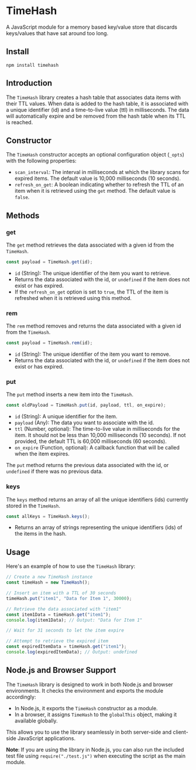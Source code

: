 
# TimeHash 

A JavaScript module for a memory based key/value store that discards keys/values that have sat around too long.

## Install

	npm install timehash

## Introduction

The `TimeHash` library creates a hash table that associates data items with their TTL values. When data is added to the hash table, it is associated with a unique identifier (id) and a time-to-live value (ttl) in milliseconds. The data will automatically expire and be removed from the hash table when its TTL is reached.

## Constructor

The `TimeHash` constructor accepts an optional configuration object (`_opts`) with the following properties:

- `scan_interval`: The interval in milliseconds at which the library scans for expired items. The default value is 10,000 milliseconds (10 seconds).
- `refresh_on_get`: A boolean indicating whether to refresh the TTL of an item when it is retrieved using the `get` method. The default value is `false`.

## Methods

### get

The `get` method retrieves the data associated with a given id from the `TimeHash`.

```javascript
const payload = TimeHash.get(id);
```

- `id` (String): The unique identifier of the item you want to retrieve.
- Returns the data associated with the id, or `undefined` if the item does not exist or has expired.
- If the `refresh_on_get` option is set to `true`, the TTL of the item is refreshed when it is retrieved using this method.

### rem

The `rem` method removes and returns the data associated with a given id from the `TimeHash`.

```javascript
const payload = TimeHash.rem(id);
```

- `id` (String): The unique identifier of the item you want to remove.
- Returns the data associated with the id, or `undefined` if the item does not exist or has expired.

### put

The `put` method inserts a new item into the `TimeHash`.

```javascript
const oldPayload = TimeHash.put(id, payload, ttl, on_expire);
```

- `id` (String): A unique identifier for the item.
- `payload` (Any): The data you want to associate with the id.
- `ttl` (Number, optional): The time-to-live value in milliseconds for the item. It should not be less than 10,000 milliseconds (10 seconds). If not provided, the default TTL is 60,000 milliseconds (60 seconds).
- `on_expire` (Function, optional): A callback function that will be called when the item expires.

The `put` method returns the previous data associated with the id, or `undefined` if there was no previous data.

### keys

The `keys` method returns an array of all the unique identifiers (ids) currently stored in the `TimeHash`.

```javascript
const allKeys = TimeHash.keys();
```

- Returns an array of strings representing the unique identifiers (ids) of the items in the hash.

## Usage

Here's an example of how to use the `TimeHash` library:

```javascript
// Create a new TimeHash instance
const timeHash = new TimeHash();

// Insert an item with a TTL of 30 seconds
timeHash.put("item1", "Data for Item 1", 30000);

// Retrieve the data associated with "item1"
const item1Data = timeHash.get("item1");
console.log(item1Data); // Output: "Data for Item 1"

// Wait for 31 seconds to let the item expire

// Attempt to retrieve the expired item
const expiredItemData = timeHash.get("item1");
console.log(expiredItemData); // Output: undefined
```

## Node.js and Browser Support

The `TimeHash` library is designed to work in both Node.js and browser environments. It checks the environment and exports the module accordingly:

- In Node.js, it exports the `TimeHash` constructor as a module.
- In a browser, it assigns `TimeHash` to the `globalThis` object, making it available globally.

This allows you to use the library seamlessly in both server-side and client-side JavaScript applications.

**Note**: If you are using the library in Node.js, you can also run the included test file using `require("./test.js")` when executing the script as the main module.

